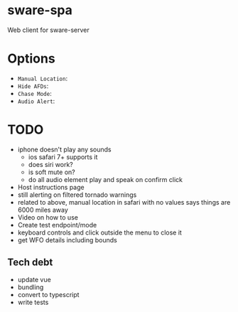 # sware-spa
Web client for sware-server

# Options
- `Manual Location`: 
- `Hide AFDs`: 
- `Chase Mode`:
- `Audio Alert`: 

# TODO
- iphone doesn't play any sounds
    - ios safari 7+ supports it
    - does siri work?
    - is soft mute on?
    - do all audio element play and speak on confirm click
- Host instructions page
- still alerting on filtered tornado warnings
- related to above, manual location in safari with no values says things are 6000 miles away
- Video on how to use
- Create test endpoint/mode
- keyboard controls and click outside the menu to close it
- get WFO details including bounds

## Tech debt
- update vue
- bundling
- convert to typescript
- write tests
